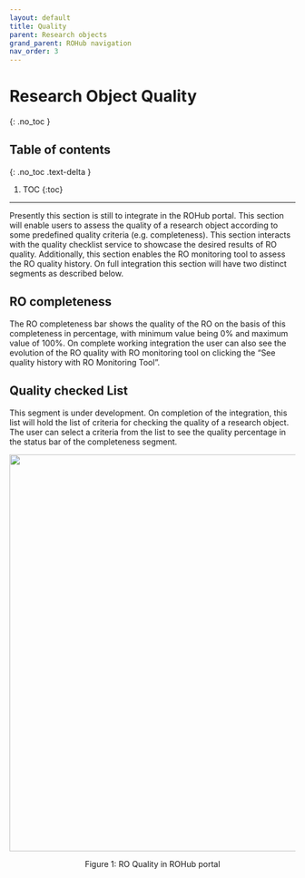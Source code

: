 ```yaml
---
layout: default
title: Quality
parent: Research objects
grand_parent: ROHub navigation
nav_order: 3
---
```


# Research Object Quality
{: .no_toc }
## Table of contents
{: .no_toc .text-delta }

1. TOC
{:toc}

---
Presently this section is still to integrate in the ROHub portal. This section will enable users to assess the quality of a research object according to some predefined quality criteria (e.g. completeness). This section interacts with the quality checklist service to showcase the desired results of RO quality. Additionally, this section enables the RO monitoring tool to assess the RO quality history. On full integration this section will have two distinct segments as described below.

## RO completeness
The RO completeness bar shows the quality of the RO on the basis of this completeness in percentage, with minimum value being 0% and maximum value of 100%. On complete working integration the user can also see the evolution of the RO quality with RO monitoring tool on clicking the “See quality history with RO Monitoring Tool”.

## Quality checked List
This segment is under development. On completion of the integration, this list will hold the list of criteria for checking the quality of a research object. The user can select a criteria from the list to see the quality percentage in the status bar of the completeness segment.


<p align="center"> <img src="https://box.psnc.pl/f/cb846379d1/?raw=1" width="700"> </p>
<div align="center"> Figure 1: RO Quality in ROHub portal </div>
